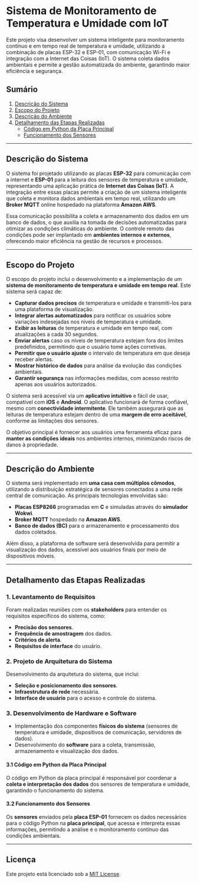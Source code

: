 # Sistema de Monitoramento de Temperatura e Umidade com IoT

Este projeto visa desenvolver um sistema inteligente para monitoramento contínuo e em tempo real de temperatura e umidade, utilizando a combinação de placas ESP-32 e ESP-01, com comunicação Wi-Fi e integração com a Internet das Coisas (IoT). O sistema coleta dados ambientais e permite a gestão automatizada do ambiente, garantindo maior eficiência e segurança.

## Sumário

1. [Descrição do Sistema](#descrição-do-sistema)
2. [Escopo do Projeto](#escopo-do-projeto)
3. [Descrição do Ambiente](#descrição-do-ambiente)
4. [Detalhamento das Etapas Realizadas](#detalhamento-das-etapas-realizadas)
    - [Código em Python da Placa Principal](#código-em-python-da-placa-principal)
    - [Funcionamento dos Sensores](#funcionamento-dos-sensores)

---

## Descrição do Sistema

O sistema foi projetado utilizando as placas **ESP-32** para comunicação com a internet e **ESP-01** para a leitura dos sensores de temperatura e umidade, representando uma aplicação prática de **Internet das Coisas (IoT)**. A integração entre essas placas permite a criação de um sistema inteligente que coleta e monitora dados ambientais em tempo real, utilizando um **Broker MQTT** online hospedado na plataforma **Amazon AWS**.

Essa comunicação possibilita a coleta e armazenamento dos dados em um banco de dados, o que auxilia na tomada de decisões automatizadas para otimizar as condições climáticas do ambiente. O controle remoto das condições pode ser implantado em **ambientes internos e externos**, oferecendo maior eficiência na gestão de recursos e processos.

---

## Escopo do Projeto

O escopo do projeto inclui o desenvolvimento e a implementação de um **sistema de monitoramento de temperatura e umidade em tempo real**. Este sistema será capaz de:

- **Capturar dados precisos** de temperatura e umidade e transmiti-los para uma plataforma de visualização.
- **Integrar alertas automatizados** para notificar os usuários sobre variações indesejadas nos níveis de temperatura e umidade.
- **Exibir as leituras** de temperatura e umidade em tempo real, com atualizações a cada 30 segundos.
- **Enviar alertas** caso os níveis de temperatura estejam fora dos limites predefinidos, permitindo que o usuário tome ações corretivas.
- **Permitir que o usuário ajuste** o intervalo de temperatura em que deseja receber alertas.
- **Mostrar histórico de dados** para análise da evolução das condições ambientais.
- **Garantir segurança** nas informações medidas, com acesso restrito apenas aos usuários autorizados.

O sistema será acessível via um **aplicativo intuitivo** e fácil de usar, compatível com **iOS** e **Android**. O aplicativo funcionará de forma confiável, mesmo com **conectividade intermitente**. Ele também assegurará que as leituras de temperatura estejam dentro de uma **margem de erro aceitável**, conforme as limitações dos sensores.

O objetivo principal é fornecer aos usuários uma ferramenta eficaz para **manter as condições ideais** nos ambientes internos, minimizando riscos de danos à propriedade.

---

## Descrição do Ambiente

O sistema será implementado em **uma casa com múltiplos cômodos**, utilizando a distribuição estratégica de sensores conectados a uma rede central de comunicação. As principais tecnologias envolvidas são:

- **Placas ESP8266** programadas em **C** e simuladas através do **simulador Wokwi**.
- **Broker MQTT** hospedado na **Amazon AWS**.
- **Banco de dados (BC)** para o armazenamento e processamento dos dados coletados.

Além disso, a plataforma de software será desenvolvida para permitir a visualização dos dados, acessível aos usuários finais por meio de dispositivos móveis.

---

## Detalhamento das Etapas Realizadas

### 1. Levantamento de Requisitos

Foram realizadas reuniões com os **stakeholders** para entender os requisitos específicos do sistema, como:

- **Precisão dos sensores**.
- **Frequência de amostragem** dos dados.
- **Critérios de alerta**.
- **Requisitos de interface** do usuário.

### 2. Projeto de Arquitetura do Sistema

Desenvolvimento da arquitetura do sistema, que inclui:

- **Seleção e posicionamento dos sensores**.
- **Infraestrutura de rede** necessária.
- **Interface de usuário** para o acesso e controle do sistema.

### 3. Desenvolvimento de Hardware e Software

- Implementação dos componentes **físicos do sistema** (sensores de temperatura e umidade, dispositivos de comunicação, servidores de dados).
- Desenvolvimento do **software** para a coleta, transmissão, armazenamento e visualização dos dados.

#### 3.1 Código em Python da Placa Principal

O código em Python da placa principal é responsável por coordenar a **coleta e interpretação dos dados** dos sensores de temperatura e umidade, garantindo o funcionamento do sistema.

#### 3.2 Funcionamento dos Sensores

Os **sensores** enviados pela **placa ESP-01** fornecem os dados necessários para o código Python na **placa principal**, que acessa e interpreta essas informações, permitindo a análise e o monitoramento contínuo das condições ambientais.

---

## Licença

Este projeto está licenciado sob a [MIT License](LICENSE).
